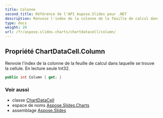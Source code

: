 ```yaml
---
title: Colonne
second_title: Référence de l'API Aspose.Slides pour .NET
description: Renvoie l'index de la colonne de la feuille de calcul dans laquelle se trouve la cellule. En lecture seule Int32.
type: docs
weight: 20
url: /fr/aspose.slides.charts/chartdatacell/column/
---
```


## Propriété ChartDataCell.Column

Renvoie l'index de la colonne de la feuille de calcul dans laquelle se trouve la cellule. En lecture seule Int32.

```csharp
public int Column { get; }
```

### Voir aussi

* classe [ChartDataCell](../../chartdatacell)
* espace de noms [Aspose.Slides.Charts](../../chartdatacell)
* assemblage [Aspose.Slides](../../../)

<!-- NE PAS MODIFIER : généré par xmldocmd pour Aspose.Slides.dll -->